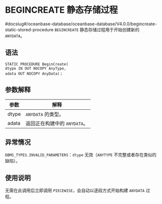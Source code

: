 BEGINCREATE 静态存储过程 
=======================================
#docslug#/oceanbase-database/oceanbase-database/V4.0.0/begincreate-static-stored-procedure
`BEGINCREATE` 静态存储过程用于开始创建新的 `ANYDATA`。

语法 
-----------------------

```unknow
STATIC PROCEDURE BeginCreate(
dtype IN OUT NOCOPY AnyType,
adata OUT NOCOPY AnyData)；
```



参数解释 
-------------------------



|  参数   |         解释          |
|-------|---------------------|
| dtype | `ANYDATA` 的类型。      |
| adata | 返回正在构建中的 `ANYDATA`。 |



异常情况 
-------------------------

`DBMS_TYPES.INVALID_PARAMETERS`：`dtype` 无效（`ANYTYPE` 不完整或者存在类似的缺陷）。

使用说明 
-------------------------

无需在此调用后立即调用 `PIECEWISE`，会自动以逐段方式开始构建 `ANYDATA` 过程。
